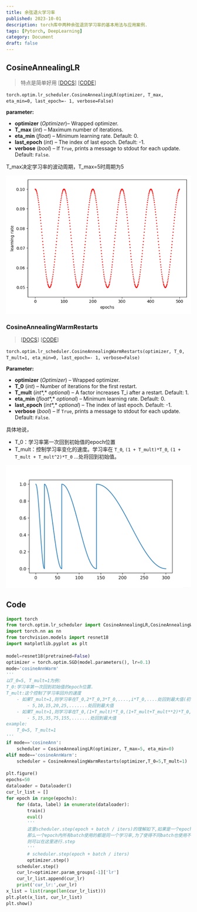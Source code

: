 ```yaml
---
title: 余弦退火学习率
published: 2023-10-01
description: torch库中两种余弦退货学习率的基本用法与应用案例.
tags: [Pytorch, DeepLearning]
category: Document
draft: false
---
```




## CosineAnnealingLR

> 特点是简单好用  [[DOCS](https://pytorch.org/docs/stable/generated/torch.optim.lr_scheduler.CosineAnnealingLR.html)] [[CODE](https://pytorch.org/docs/stable/_modules/torch/optim/lr_scheduler.html#CosineAnnealingLR)] 



`torch.optim.lr_scheduler.CosineAnnealingLR(optimizer, T_max, eta_min=0, last_epoch=- 1, verbose=False)`

**parameter:**

- **optimizer** (*Optimizer*)– Wrapped optimizer.
- **T_max** (*int*) – Maximum number of iterations.
- **eta_min** (*float*) – Minimum learning rate. Default: 0.
- **last_epoch** (*int*) – The index of last epoch. Default: -1.
- **verbose** (*bool*) – If `True`, prints a message to stdout for each update. Default: `False`.



T_max决定学习率的波动周期，T_max=5时周期为5

![](lr1.png)



### CosineAnnealingWarmRestarts

> [[DOCS](https://pytorch.org/docs/stable/generated/torch.optim.lr_scheduler.CosineAnnealingWarmRestarts.html)] [[CODE](https://pytorch.org/docs/stable/_modules/torch/optim/lr_scheduler.html#CosineAnnealingLR)]

`torch.optim.lr_scheduler.CosineAnnealingWarmRestarts(optimizer, T_0, T_mult=1, eta_min=0, last_epoch=- 1, verbose=False)`

**Parameter:**

- **optimizer** (*Optimizer*) – Wrapped optimizer.
- **T_0** (*int*) – Number of iterations for the first restart.
- **T_mult** (*int**,* *optional*) – A factor increases T_i after a restart. Default: 1.
- **eta_min** (*float**,* *optional*) – Minimum learning rate. Default: 0.
- **last_epoch** (*int**,* *optional*) – The index of last epoch. Default: -1.
- **verbose** (*bool*) – If `True`, prints a message to stdout for each update. Default: `False`.



具体地说，

- T_0：学习率第一次回到初始值的epoch位置
- T_mult：控制学习率变化的速度。学习率在 `T_0`, `(1 + T_mult)*T_0`, `(1 + T_mult + T_mult^2)*T_0` ...处将回到初始值。

![](lr2.png)

## Code

```python
import torch
from torch.optim.lr_scheduler import CosineAnnealingLR,CosineAnnealingWarmRestarts,StepLR
import torch.nn as nn
from torchvision.models import resnet18
import matplotlib.pyplot as plt

model=resnet18(pretrained=False)
optimizer = torch.optim.SGD(model.parameters(), lr=0.1)
mode='cosineAnnWarm'
'''
以T_0=5, T_mult=1为例:
T_0:学习率第一次回到初始值的epoch位置.
T_mult:这个控制了学习率回升的速度
	- 如果T_mult=1,则学习率在T_0,2*T_0,3*T_0,....,i*T_0,....处回到最大值(初始学习率)
		- 5,10,15,20,25,.......处回到最大值
	- 如果T_mult>1,则学习率在T_0,(1+T_mult)*T_0,(1+T_mult+T_mult**2)*T_0,.....，(1+T_mult+T_mult**2+...+T_0**i)*T0,处回到最大值
		- 5,15,35,75,155,.......处回到最大值
example:
	T_0=5, T_mult=1
'''
if mode=='cosineAnn':
    scheduler = CosineAnnealingLR(optimizer, T_max=5, eta_min=0)
elif mode=='cosineAnnWarm':
    scheduler = CosineAnnealingWarmRestarts(optimizer,T_0=5,T_mult=1)
    
plt.figure()
epochs=50
dataloader = Dataloader()
cur_lr_list = []
for epoch in range(epochs):
	for (data, label) in enumerate(dataloader):
		train()
		eval()
        '''
        这里scheduler.step(epoch + batch / iters)的理解如下,如果是一个epoch结束后再.step
        那么一个epoch内所有batch使用的都是同一个学习率,为了使得不同batch也使用不同的学习率
        则可以在这里进行.step
        '''
        # scheduler.step(epoch + batch / iters)
        optimizer.step()
    scheduler.step()
    cur_lr=optimizer.param_groups[-1]['lr']
    cur_lr_list.append(cur_lr)
    print('cur_lr:',cur_lr)
x_list = list(range(len(cur_lr_list)))
plt.plot(x_list, cur_lr_list)
plt.show()
```

